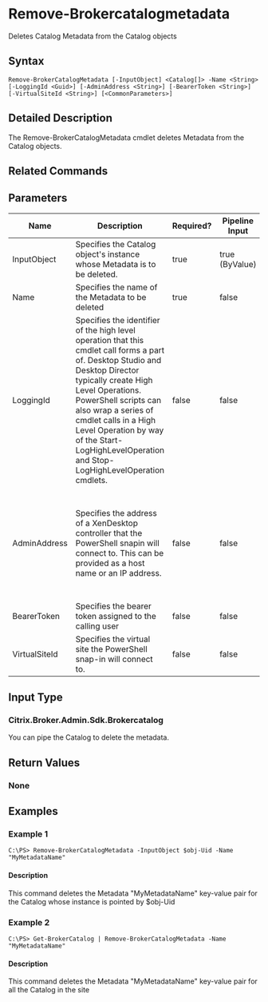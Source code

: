﻿
# Remove-Brokercatalogmetadata
Deletes Catalog Metadata from the Catalog objects
## Syntax
```
Remove-BrokerCatalogMetadata [-InputObject] <Catalog[]> -Name <String> [-LoggingId <Guid>] [-AdminAddress <String>] [-BearerToken <String>] [-VirtualSiteId <String>] [<CommonParameters>]
```
## Detailed Description
The Remove-BrokerCatalogMetadata cmdlet deletes Metadata from the Catalog objects.


## Related Commands

## Parameters
| Name   | Description | Required? | Pipeline Input | Default Value |
| --- | --- | --- | --- | --- |
| InputObject | Specifies the Catalog object's instance whose Metadata is to be deleted. | true | true (ByValue) |  |
| Name | Specifies the name of the Metadata to be deleted | true | false |  |
| LoggingId | Specifies the identifier of the high level operation that this cmdlet call forms a part of. Desktop Studio and Desktop Director typically create High Level Operations. PowerShell scripts can also wrap a series of cmdlet calls in a High Level Operation by way of the Start-LogHighLevelOperation and Stop-LogHighLevelOperation cmdlets. | false | false |  |
| AdminAddress | Specifies the address of a XenDesktop controller that the PowerShell snapin will connect to. This can be provided as a host name or an IP address. | false | false | Localhost. Once a value is provided by any cmdlet, this value will become the default. |
| BearerToken | Specifies the bearer token assigned to the calling user | false | false |  |
| VirtualSiteId | Specifies the virtual site the PowerShell snap-in will connect to. | false | false |  |

## Input Type

### Citrix.Broker.Admin.Sdk.Brokercatalog
You can pipe the Catalog to delete the metadata.
## Return Values

### None

## Examples

### Example 1
```
C:\PS> Remove-BrokerCatalogMetadata -InputObject $obj-Uid -Name "MyMetadataName"
```
#### Description
This command deletes the Metadata "MyMetadataName" key-value pair for the Catalog whose instance is pointed by \$obj-Uid
### Example 2
```
C:\PS> Get-BrokerCatalog | Remove-BrokerCatalogMetadata -Name "MyMetadataName"
```
#### Description
This command deletes the Metadata "MyMetadataName" key-value pair for all the Catalog in the site
